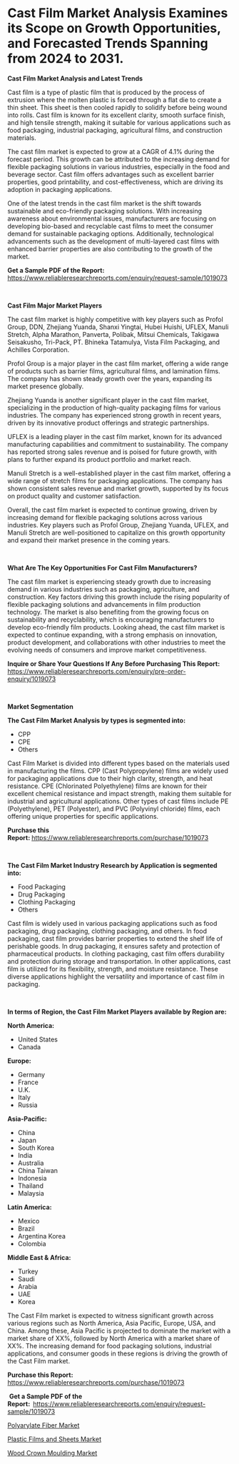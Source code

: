 <p><h1>Cast Film Market Analysis Examines its Scope on Growth Opportunities, and Forecasted Trends Spanning from 2024 to 2031.</h1></p><p><strong>Cast Film Market Analysis and Latest Trends</strong></p>
<p><p>Cast film is a type of plastic film that is produced by the process of extrusion where the molten plastic is forced through a flat die to create a thin sheet. This sheet is then cooled rapidly to solidify before being wound into rolls. Cast film is known for its excellent clarity, smooth surface finish, and high tensile strength, making it suitable for various applications such as food packaging, industrial packaging, agricultural films, and construction materials.</p><p>The cast film market is expected to grow at a CAGR of 4.1% during the forecast period. This growth can be attributed to the increasing demand for flexible packaging solutions in various industries, especially in the food and beverage sector. Cast film offers advantages such as excellent barrier properties, good printability, and cost-effectiveness, which are driving its adoption in packaging applications.</p><p>One of the latest trends in the cast film market is the shift towards sustainable and eco-friendly packaging solutions. With increasing awareness about environmental issues, manufacturers are focusing on developing bio-based and recyclable cast films to meet the consumer demand for sustainable packaging options. Additionally, technological advancements such as the development of multi-layered cast films with enhanced barrier properties are also contributing to the growth of the market.</p></p>
<p><strong>Get a Sample PDF of the Report:&nbsp;</strong> <a href="https://www.reliableresearchreports.com/enquiry/request-sample/1019073">https://www.reliableresearchreports.com/enquiry/request-sample/1019073</a></p>
<p>&nbsp;</p>
<p><strong>Cast Film Major Market Players</strong></p>
<p><p>The cast film market is highly competitive with key players such as Profol Group, DDN, Zhejiang Yuanda, Shanxi Yingtai, Hubei Huishi, UFLEX, Manuli Stretch, Alpha Marathon, Panverta, Polibak, Mitsui Chemicals, Takigawa Seisakusho, Tri-Pack, PT. Bhineka Tatamulya, Vista Film Packaging, and Achilles Corporation.</p><p>Profol Group is a major player in the cast film market, offering a wide range of products such as barrier films, agricultural films, and lamination films. The company has shown steady growth over the years, expanding its market presence globally.</p><p>Zhejiang Yuanda is another significant player in the cast film market, specializing in the production of high-quality packaging films for various industries. The company has experienced strong growth in recent years, driven by its innovative product offerings and strategic partnerships.</p><p>UFLEX is a leading player in the cast film market, known for its advanced manufacturing capabilities and commitment to sustainability. The company has reported strong sales revenue and is poised for future growth, with plans to further expand its product portfolio and market reach.</p><p>Manuli Stretch is a well-established player in the cast film market, offering a wide range of stretch films for packaging applications. The company has shown consistent sales revenue and market growth, supported by its focus on product quality and customer satisfaction.</p><p>Overall, the cast film market is expected to continue growing, driven by increasing demand for flexible packaging solutions across various industries. Key players such as Profol Group, Zhejiang Yuanda, UFLEX, and Manuli Stretch are well-positioned to capitalize on this growth opportunity and expand their market presence in the coming years.</p></p>
<p>&nbsp;</p>
<p><strong>What Are The Key Opportunities For Cast Film Manufacturers?</strong></p>
<p><p>The cast film market is experiencing steady growth due to increasing demand in various industries such as packaging, agriculture, and construction. Key factors driving this growth include the rising popularity of flexible packaging solutions and advancements in film production technology. The market is also benefiting from the growing focus on sustainability and recyclability, which is encouraging manufacturers to develop eco-friendly film products. Looking ahead, the cast film market is expected to continue expanding, with a strong emphasis on innovation, product development, and collaborations with other industries to meet the evolving needs of consumers and improve market competitiveness.</p></p>
<p><strong>Inquire or Share Your Questions If Any Before Purchasing This Report:</strong> <a href="https://www.reliableresearchreports.com/enquiry/pre-order-enquiry/1019073">https://www.reliableresearchreports.com/enquiry/pre-order-enquiry/1019073</a></p>
<p>&nbsp;</p>
<p><strong>Market Segmentation</strong></p>
<p><strong>The Cast Film Market Analysis by types is segmented into:</strong></p>
<p><ul><li>CPP</li><li>CPE</li><li>Others</li></ul></p>
<p><p>Cast Film Market is divided into different types based on the materials used in manufacturing the films. CPP (Cast Polypropylene) films are widely used for packaging applications due to their high clarity, strength, and heat resistance. CPE (Chlorinated Polyethylene) films are known for their excellent chemical resistance and impact strength, making them suitable for industrial and agricultural applications. Other types of cast films include PE (Polyethylene), PET (Polyester), and PVC (Polyvinyl chloride) films, each offering unique properties for specific applications.</p></p>
<p><strong>Purchase this Report:&nbsp;</strong><a href="https://www.reliableresearchreports.com/purchase/1019073">https://www.reliableresearchreports.com/purchase/1019073</a></p>
<p>&nbsp;</p>
<p><strong>The Cast Film Market Industry Research by Application is segmented into:</strong></p>
<p><ul><li>Food Packaging</li><li>Drug Packaging</li><li>Clothing Packaging</li><li>Others</li></ul></p>
<p><p>Cast film is widely used in various packaging applications such as food packaging, drug packaging, clothing packaging, and others. In food packaging, cast film provides barrier properties to extend the shelf life of perishable goods. In drug packaging, it ensures safety and protection of pharmaceutical products. In clothing packaging, cast film offers durability and protection during storage and transportation. In other applications, cast film is utilized for its flexibility, strength, and moisture resistance. These diverse applications highlight the versatility and importance of cast film in packaging.</p></p>
<p>&nbsp;</p>
<p><strong>In terms of Region, the Cast Film Market Players available by Region are:</strong></p>
<p>
    <p> <strong> North America: </strong>
        <ul>
            <li>United States</li>
            <li>Canada</li>
        </ul>
        </p> 
    <p> <strong> Europe: </strong>
        <ul>
            <li>Germany</li>
            <li>France</li>
            <li>U.K.</li>
            <li>Italy</li>
            <li>Russia</li>
        </ul>
        </p> 
    <p> <strong> Asia-Pacific: </strong>
        <ul>
            <li>China</li>
            <li>Japan</li>
            <li>South Korea</li>
            <li>India</li>
            <li>Australia</li>
            <li>China Taiwan</li>
            <li>Indonesia</li>
            <li>Thailand</li>
            <li>Malaysia</li>
        </ul>
        </p> 
    <p> <strong> Latin America: </strong>
        <ul>
            <li>Mexico</li>
            <li>Brazil</li>
            <li>Argentina Korea</li>
            <li>Colombia</li>
        </ul>
        </p> 
    <p> <strong> Middle East & Africa: </strong>
        <ul>
            <li>Turkey</li>
            <li>Saudi</li>
            <li>Arabia</li>
            <li>UAE</li>
            <li>Korea</li>
        </ul>
    </p>
    </p>
<p><p>The Cast Film market is expected to witness significant growth across various regions such as North America, Asia Pacific, Europe, USA, and China. Among these, Asia Pacific is projected to dominate the market with a market share of XX%, followed by North America with a market share of XX%. The increasing demand for food packaging solutions, industrial applications, and consumer goods in these regions is driving the growth of the Cast Film market.</p></p>
<p><strong>Purchase this Report: </strong><a href="https://www.reliableresearchreports.com/purchase/1019073">https://www.reliableresearchreports.com/purchase/1019073</a></p>
<p>&nbsp;<strong>Get a Sample PDF of the Report:&nbsp;&nbsp;</strong><a href="https://www.reliableresearchreports.com/enquiry/request-sample/1019073">https://www.reliableresearchreports.com/enquiry/request-sample/1019073</a></p>
<p><strong></strong></p>
<p><p><a href="https://github.com/beatblasta/Market-Research-Report-List-2/blob/main/polyarylate-fiber-market.md">Polyarylate Fiber Market</a></p><p><a href="https://github.com/Sinjinluong3e0awx2m195k76/Market-Research-Report-List-1/blob/main/plastic-films-and-sheets-market.md">Plastic Films and Sheets Market</a></p><p><a href="https://github.com/shotows/Market-Research-Report-List-1/blob/main/wood-crown-moulding-market.md">Wood Crown Moulding Market</a></p></p>